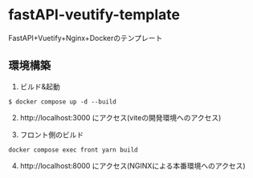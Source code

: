# fastAPI-veutify-template
FastAPI+Vuetify+Nginx+Dockerのテンプレート

## 環境構築
1. ビルド&起動
```
$ docker compose up -d --build
```

2. http://localhost:3000 にアクセス(viteの開発環境へのアクセス)

3. フロント側のビルド
```
docker compose exec front yarn build
```

4. http://localhost:8000 にアクセス(NGINXによる本番環境へのアクセス)